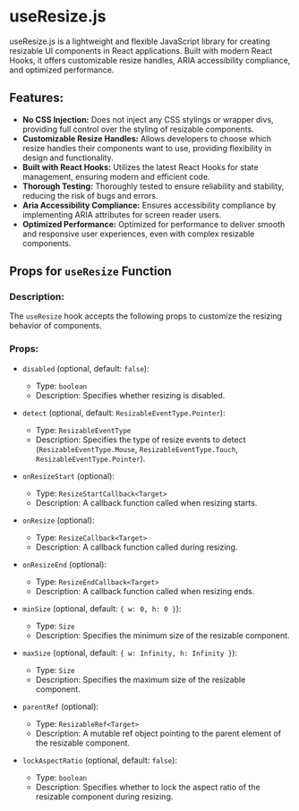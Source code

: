# useResize.js

useResize.js is a lightweight and flexible JavaScript library for creating resizable UI components in React applications. Built with modern React Hooks, it offers customizable resize handles, ARIA accessibility compliance, and optimized performance.

## Features:

- **No CSS Injection:** Does not inject any CSS stylings or wrapper divs, providing full control over the styling of resizable components.
- **Customizable Resize Handles:** Allows developers to choose which resize handles their components want to use, providing flexibility in design and functionality.
- **Built with React Hooks:** Utilizes the latest React Hooks for state management, ensuring modern and efficient code.
- **Thorough Testing:** Thoroughly tested to ensure reliability and stability, reducing the risk of bugs and errors.
- **Aria Accessibility Compliance:** Ensures accessibility compliance by implementing ARIA attributes for screen reader users.
- **Optimized Performance:** Optimized for performance to deliver smooth and responsive user experiences, even with complex resizable components.

## Props for `useResize` Function

### Description:
The `useResize` hook accepts the following props to customize the resizing behavior of components.

### Props:

- `disabled` (optional, default: `false`):
  - Type: `boolean`
  - Description: Specifies whether resizing is disabled.
  
- `detect` (optional, default: `ResizableEventType.Pointer`):
  - Type: `ResizableEventType`
  - Description: Specifies the type of resize events to detect (`ResizableEventType.Mouse`, `ResizableEventType.Touch`, `ResizableEventType.Pointer`).

- `onResizeStart` (optional):
  - Type: `ResizeStartCallback<Target>`
  - Description: A callback function called when resizing starts.

- `onResize` (optional):
  - Type: `ResizeCallback<Target>`
  - Description: A callback function called during resizing.

- `onResizeEnd` (optional):
  - Type: `ResizeEndCallback<Target>`
  - Description: A callback function called when resizing ends.

- `minSize` (optional, default: `{ w: 0, h: 0 }`):
  - Type: `Size`
  - Description: Specifies the minimum size of the resizable component.

- `maxSize` (optional, default: `{ w: Infinity, h: Infinity }`):
  - Type: `Size`
  - Description: Specifies the maximum size of the resizable component.

- `parentRef` (optional):
  - Type: `ResizableRef<Target>`
  - Description: A mutable ref object pointing to the parent element of the resizable component.

- `lockAspectRatio` (optional, default: `false`):
  - Type: `boolean`
  - Description: Specifies whether to lock the aspect ratio of the resizable component during resizing.




